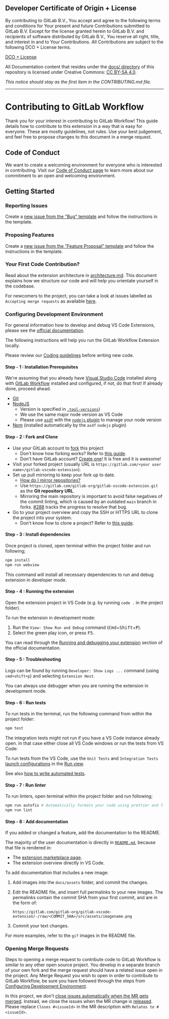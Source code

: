 ## Developer Certificate of Origin + License

By contributing to GitLab B.V., You accept and agree to the following terms and
conditions for Your present and future Contributions submitted to GitLab B.V.
Except for the license granted herein to GitLab B.V. and recipients of software
distributed by GitLab B.V., You reserve all right, title, and interest in and to
Your Contributions. All Contributions are subject to the following DCO + License
terms.

[DCO + License](https://gitlab.com/gitlab-org/dco/blob/master/README.md)

All Documentation content that resides under the [docs/ directory](/docs) of this
repository is licensed under Creative Commons:
[CC BY-SA 4.0](https://creativecommons.org/licenses/by-sa/4.0/).

_This notice should stay as the first item in the CONTRIBUTING.md file._

---

# Contributing to GitLab Workflow

Thank you for your interest in contributing to GitLab Workflow! This guide details how to contribute
to this extension in a way that is easy for everyone. These are mostly guidelines, not rules.
Use your best judgement, and feel free to propose changes to this document in a merge request.

## Code of Conduct

We want to create a welcoming environment for everyone who is interested in contributing. Visit our [Code of Conduct page](https://about.gitlab.com/community/contribute/code-of-conduct/) to learn more about our commitment to an open and welcoming environment.

## Getting Started

### Reporting Issues

Create a [new issue from the "Bug" template](https://gitlab.com/gitlab-org/gitlab-vscode-extension/-/issues/new?issuable_template=Bug) and follow the instructions in the template.

### Proposing Features

Create a [new issue from the "Feature Proposal" template](https://gitlab.com/gitlab-org/gitlab-vscode-extension/-/issues/new?issuable_template=Feature%20Proposal) and follow the instructions in the template.

### Your First Code Contribution?

Read about the extension architecture in [architecture.md](docs/developer/architecture.md). This document explains how we structure our code and will help you orientate yourself in the codebase.

For newcomers to the project, you can take a look at issues labelled as `Accepting merge requests`
as available [here](https://gitlab.com/gitlab-org/gitlab-vscode-extension/-/issues?label_name[]=Accepting%20merge%20requests).

### Configuring Development Environment

For general information how to develop and debug VS Code Extensions, please see the [official documentation](https://code.visualstudio.com/api).

The following instructions will help you run the GitLab Workflow Extension locally.

Please review our [Coding guidelines](docs/developer/coding-guidelines.md) before writing new code.

#### Step - 1 : Installation Prerequisites

We're assuming that you already have [Visual Studio Code](https://code.visualstudio.com/) installed along
with [GitLab Workflow](https://marketplace.visualstudio.com/items?itemName=GitLab.gitlab-workflow) installed
and configured, if not, do that first! If already done, proceed ahead.

- [Git](https://git-scm.com/)
- [NodeJS](https://nodejs.org/en/)
  - Version is specified in [`.tool-versions`](.tool-versions))
  - We use the same major node version as VS Code
  - Please use [`asdf`](https://asdf-vm.com/#/) with the [`nodejs` plugin](https://github.com/asdf-vm/asdf-nodejs) to manage your node version
- [Npm](https://www.npmjs.com/get-npm) (installed automatically by the `asdf` `nodejs` plugin)

#### Step - 2 : Fork and Clone

- Use your GitLab account to [fork](https://gitlab.com/gitlab-org/gitlab-vscode-extension/-/forks/new) this project
  - Don't know how forking works? Refer to [this guide](https://docs.gitlab.com/ee/gitlab-basics/fork-project.html#doc-nav).
  - Don't have GitLab account? [Create one](https://gitlab.com/users/sign_up)! It is free and it is awesome!
- Visit your forked project (usually URL is `https://gitlab.com/<your user name>/gitlab-vscode-extension`).
- Set up pull mirroring to keep your fork up to date.
  - [How do I mirror repositories?](https://docs.gitlab.com/ee/user/project/repository/repository_mirroring.html#pulling-from-a-remote-repository)
  - Use `https://gitlab.com/gitlab-org/gitlab-vscode-extension.git` as the **Git repository URL**.
  - Mirroring the main repository is important to avoid false negatives of the commit linting, which is caused by an outdated `main` branch in forks. [#288](https://gitlab.com/gitlab-org/gitlab-vscode-extension/-/issues/288) tracks the progress to resolve that bug.
- Go to your project overview and copy the SSH or HTTPS URL to clone the project into your system.
  - Don't know how to clone a project? Refer to [this guide](https://docs.gitlab.com/ee/gitlab-basics/command-line-commands.html#clone-your-project).

#### Step - 3 : Install dependencies

Once project is cloned, open terminal within the project folder and run following;

```bash
npm install
npm run webview
```

This command will install all necessary dependencies to run and debug extension in developer mode.

#### Step - 4 : Running the extension

Open the extension project in VS Code (e.g. by running `code .` in the project folder).

To run the extension in development mode:

1. Run the `View: Show Run and Debug` command (<kbd>Cmd</kbd>+<kbd>Shift</kbd>+<kbd>P</kbd>).
1. Select the green play icon, or press <kbd>F5</kbd>.

You can read through the [Running and debugging your extension](https://code.visualstudio.com/api/working-with-extensions/bundling-extension#run-the-extension) section of the official documentation.

#### Step - 5 : Troubleshooting

Logs can be found by running `Developer: Show Logs ...` command (using `cmd+shift+p`) and selecting `Extension Host`.

You can always use debugger when you are running the extension in development mode.

#### Step - 6 : Run tests

To run tests in the terminal, run the following command from within the project folder:

```bash
npm test
```

The integration tests might not run if you have a VS Code instance already open. In that case either close all VS Code windows or run the tests from VS Code:

To run tests from the VS Code, use the `Unit Tests` and `Integration Tests` [launch configurations](https://code.visualstudio.com/Docs/editor/debugging#_launch-configurations) in the [Run view](https://code.visualstudio.com/Docs/editor/debugging#_run-view).

See also [how to write automated tests](docs/developer/writing-tests.md).

#### Step - 7 : Run linter

To run linters, open terminal within the project folder and run following;

```bash
npm run autofix # Automatically formats your code using prettier and fixes eslint errors
npm run lint
```

#### Step - 8 : Add documentation

If you added or changed a feature, add the documentation to the README.

The majority of the user documentation is directly in [`README.md`](README.md), because that file is rendered in:

- The [extension marketplace page](https://marketplace.visualstudio.com/items?itemName=GitLab.gitlab-workflow).
- The extension overview directly in VS Code.

To add documentation that includes a new image:

1. Add images into the `docs/assets` folder, and commit the changes.
1. Edit the README file, and insert full permalinks to your new images.
   The permalinks contain the commit SHA from your first commit, and are
   in the form of:

   ```plaintext
   https://gitlab.com/gitlab-org/gitlab-vscode-extension/-/raw/<COMMIT_SHA>/src/assets/imagename.png
   ```

1. Commit your text changes.

For more examples, refer to the `gif` images in the README file.

### Opening Merge Requests

Steps to opening a merge request to contribute code to GitLab Workflow is similar to any other open source project.
You develop in a separate branch of your own fork and the merge request should have a related issue open in the project.
Any Merge Request you wish to open in order to contribute to GitLab Workflow, be sure you have followed through the steps from [Configuring Development Environment](#configuring-development-environment).

In this project, we don't [close issues automatically when the MR gets merged](https://docs.gitlab.com/ee/user/project/issues/managing_issues.html#closing-issues-automatically). Instead, we close the issues when the MR change is [released](docs/developer/release-process.md). Please replace `Closes #<issueId>` in the MR description with `Relates to #<issueId>`.
